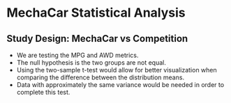 # MechaCar Statistical Analysis

## Study Design: MechaCar vs Competition
* We are testing the MPG and AWD metrics.
* The null hypothesis is the two groups are not equal.
* Using the two-sample t-test would allow for better visualization when comparing the difference between the distribution means.  
* Data with approximately the same variance would be needed in order to complete this test.
